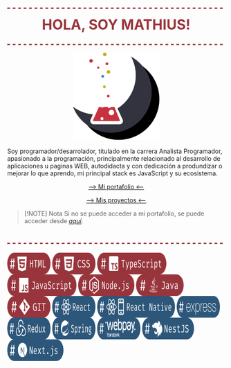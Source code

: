 

<p align="center">
<img src="./src/assets/divider.svg" />
<p align="center">
<font size="6" color="#98353C">
    <strong>HOLA, SOY MATHIUS!</strong>
</font>
</p>
<img src="./src/assets/divider.svg" />
</p>

<p align="center">
<img width="200" src="./src/icons/pipe.svg" />
</p>

Soy programador/desarrolador, titulado en la carrera Analista Programador, apasionado a la programación, principalmente relacionado al desarrollo de aplicaciones u paginas WEB, autodidacta y con dedicación a produndizar o mejorar lo que aprendo, mi principal stack es JavaScript y su ecosistema.

<p align="center">
<a href="https://mathiussolis.dev/">--> <u>Mi portafolio</u> <--</a>
</p>
<p align="center">
<a href="https://mathiussolis.dev/">--> <u>Mis proyectos</u> <--</a>
</p>

> [!NOTE] Nota
> Si no se puede acceder a mi portafolio, se puede acceder desde [*aquí*](https://mathiussolis.vercel.app/).

<br/>
<img src="./src/assets/divider.svg" />
<br/>
<br/>
<img style="display:inline-block;" width="100" height="50" align="center" src="./src/icons/html.svg" />
<img style="display:inline-block;" width="100"height="50"  align="center" src="./src/icons/css.svg" />
<img style="display:inline-block;" width="160"height="50"  align="center" src="./src/icons/typescript.svg" />
<img width="160"height="50"  align="center" src="./src/icons/javascript.svg" />
<img width="130"height="50"  align="center" src="./src/icons/nodejs.svg" />
<img width="110"height="50"  align="center" src="./src/icons/java.svg" />
<img width="100" height="50" align="center" src="./src/icons/git.svg" />
<img width="100" height="50" align="center" src="./src/icons/react.svg" />
<img width="180" height="50" align="center" src="./src/icons/react-native.svg" />
<img width="100" height="50" align="center" src="./src/icons/express.svg" />
<img width="100"height="50"  align="center" src="./src/icons/redux.svg" />
<img width="100" height="50" align="center" src="./src/icons/spring.svg" />
<img width="100" height="50" align="center" src="./src/icons/webpay.svg" />
<img width="120" height="50" align="center" src="./src/icons/nestjs.svg" />
<img width="130" height="50" align="center" src="./src/icons/nextjs.svg" />
